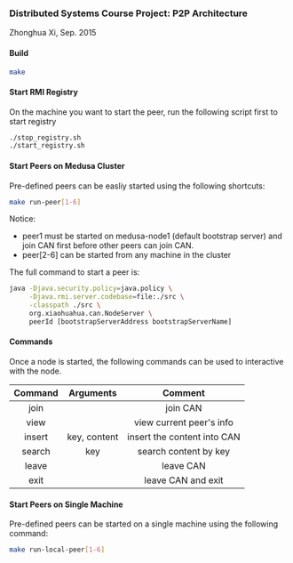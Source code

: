 ### Distributed Systems Course Project: P2P Architecture
Zhonghua Xi, Sep. 2015

#### Build
```bash
make
```

#### Start RMI Registry
On the machine you want to start the peer, run the following script first to start registry 
```bash
./stop_registry.sh
./start_registry.sh
```

#### Start Peers on Medusa Cluster

Pre-defined peers can be easliy started using the following shortcuts:
```bash
make run-peer[1-6]
```

Notice: 
* peer1 must be started on medusa-node1 (default bootstrap server) and join CAN first before other peers can join CAN.
* peer[2-6] can be started from any machine in the cluster

The full command to start a peer is:
```bash
java -Djava.security.policy=java.policy \
     -Djava.rmi.server.codebase=file:./src \
     -classpath ./src \
     org.xiaohuahua.can.NodeServer \
     peerId [bootstrapServerAddress bootstrapServerName]
```

#### Commands
Once a node is started, the following commands can be used to interactive with the node.

| Command | Arguments    | Comment                     |
|:-------:|:------------:|:---------------------------:|
| join    |              | join CAN                    |
| view    |              | view current peer's info    |
| insert  | key, content | insert the content into CAN |
| search  | key          | search content by key       |
| leave   |              | leave CAN                   |
| exit    |              | leave CAN and exit          |


#### Start Peers on Single Machine
Pre-defined peers can be started on a single machine using the following command:
```bash
make run-local-peer[1-6]
```

